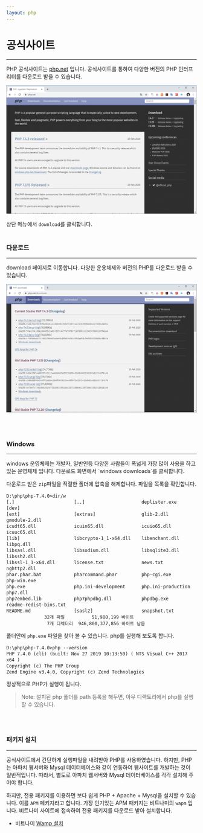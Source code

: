 ```yaml
---
layout: php
---
```


<h1 class="mt-4">공식사이트</h1>
<hr>
PHP 공식사이트는 <a href="php.net">php.net</a> 입니다. 공식사이트를 통하여 다양한 버전의 PHP 인터프리터를 다운로드 받을 수 있습니다.  

![공식사이트](./img/phpnet.jpg)

상단 메뉴에서 `download`를 클릭합니다.
<br><br>

### 다운로드
<hr>
download 페이지로 이동합니다. 다양한 운용체제와 버전의 PHP를 다운로드 받을 수 있습니다.

![공식사이트](./img/php_download.jpg)

<br><br>

### Windows
<hr>
windows 운영체제는 개발자, 일반인등 다양한 사람들이 폭넓게 가장 많이 사용을 하고 있는 운영체제 입니다. 다운로드 화면에서 `windows downloads`를 클릭합니다.  

다운로드 받은 `zip`파일을 적절한 폴더에 압축을 해제합니다. 파일을 목록을 확인합니다.

```
D:\php\php-7.4.0>dir/w
[.]                      [..]                     deplister.exe            [dev]
[ext]                    [extras]                 glib-2.dll               gmodule-2.dll
icudt65.dll              icuin65.dll              icuio65.dll              icuuc65.dll
[lib]                    libcrypto-1_1-x64.dll    libenchant.dll           libpq.dll
libsasl.dll              libsodium.dll            libsqlite3.dll           libssh2.dll
libssl-1_1-x64.dll       license.txt              news.txt                 nghttp2.dll
phar.phar.bat            pharcommand.phar         php-cgi.exe              php-win.exe
php.exe                  php.ini-development      php.ini-production       php7.dll
php7embed.lib            php7phpdbg.dll           phpdbg.exe               readme-redist-bins.txt
README.md                [sasl2]                  snapshot.txt
              32개 파일          51,980,199 바이트
               7개 디렉터리  946,800,377,856 바이트 남음
```

폴더안에 `php.exe` 파일을 찾아 볼 수 있습니다. php를 실행해 보도록 합니다.

```
D:\php\php-7.4.0>php --version
PHP 7.4.0 (cli) (built: Nov 27 2019 10:13:59) ( NTS Visual C++ 2017 x64 )
Copyright (c) The PHP Group
Zend Engine v3.4.0, Copyright (c) Zend Technologies
```

정상적으로 PHP가 실행이 됩니다.

> Note: 설치된 php 폴더를 path 등록을 해두면, 아무 디렉토리에서 php를 실행 할 수 있습니다.

<br><br>

### 패키지 설치
<hr>
공식사이트에서 간단하게 실행파일을 내려받아 PHP를 사용하였습니다. 하지만, PHP는 아파치 웹서버와 Mysql 데이터베이스와 같이 연동하여 웹사이트를 개발하는 것이 일반적입니다. 따라서, 별도로 아파치 웹서버와 Mysql 데이터베이스를 각각 설치해 주어야 합니다.  

하지만, 전용 패키지를 이용하면 보다 쉽게 PHP + Apache + Mysql을 설치할 수 있습니다. 이를 `APM` 페키지라고 합니다. 가장 인기있는 APM 패키지는 비트나미의 `wapm` 입니다. 비트나미 사이트에 접속하여 전용 패키지를 다운로드 받아 설치합니다.

* 비트나미 [Wamp 설치](./wapm)

<br><br>

